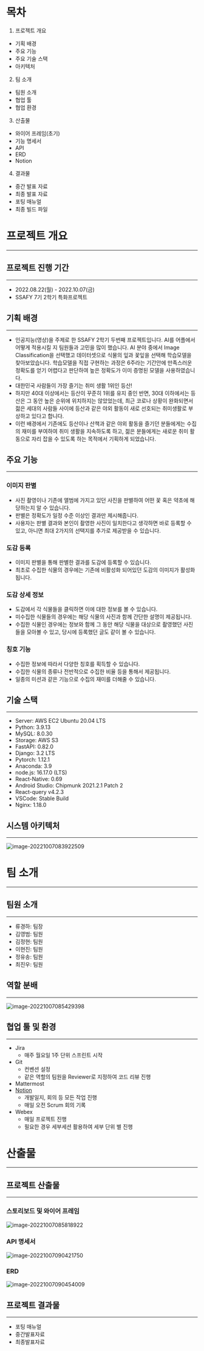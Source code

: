 # 목차
1. 프로젝트 개요
 - 기획 배경
 - 주요 기능
 - 주요 기술 스택
 - 아키텍처

2. 팀 소개
 - 팀원 소개
 - 협업 툴
 - 협업 환경

3. 산출물
 - 와이어 프레임(초기)
 - 기능 명세서
 - API
 - ERD
 - Notion

4. 결과물
 - 중간 발표 자료
 - 최종 발표 자료
 - 포팅 매뉴얼
 - 최종 빌드 파일



# 프로젝트 개요

---



## 프로젝트 진행 기간

---

- 2022.08.22(월) - 2022.10.07(금)
- SSAFY 7기 2학기 특화프로젝트



## 기획 배경

---
- 인공지능(영상)을 주제로 한 SSAFY 2학기 두번째 프로젝트입니다. AI를 어플에서 어떻게 적용시킬 지 팀원들과 고민을 많이 했습니다. AI 분야 중에서 Image Classification을 선택했고 데이터셋으로 식물의 잎과 꽃잎을 선택해 학습모델을 찾아보았습니다. 학습모델을 직접 구현하는 과정은 6주라는 기간안에 만족스러운 정확도를 얻기 어렵다고 판단하여 높은 정확도가 이미 증명된 모델을 사용하였습니다.
- 대한민국 사람들이 가장 즐기는 취미 생활 1위인 등산!
- 하지만 40대 이상에서는 등산이 꾸준히 1위를 유지 중인 반면, 30대 이하에서는 등산은 그 동안 높은 순위에 위치하지는 않았었는데, 최근 코로나 상황이 완화되면서 젊은 세대의 사람들 사이에 등산과 같은 야외 활동이 새로 선호되는 취미생활로 부상하고 있다고 합니다.
- 이런 배경에서 기존에도 등산이나 산책과 같은 야외 활동을 즐기던 분들에게는 수집의 재미를 부여하여 취미 생활을 지속하도록 하고, 젊은 분들에게는 새로운 취미 활동으로 자리 잡을 수 있도록 하는 목적에서 기획하게 되었습니다.



## 주요 기능

---

### 이미지 판별

- 사진 촬영이나 기존에 앨범에 가지고 있던 사진을 판별하여 어떤 꽃 혹은 약초에 해당하는지 알 수 있습니다.
- 판별은 정확도가 일정 수준 이상인 결과만 제시해줍니다.
- 사용자는 판별 결과와 본인이 촬영한 사진이 일치한다고 생각하면 바로 등록할 수 있고, 아니면 최대 2가지의 선택지를 추가로 제공받을 수 있습니다.

### 도감 등록

- 이미지 판별을 통해 판별한 결과를 도감에 등록할 수 있습니다.
- 최초로 수집한 식물의 경우에는 기존에 비활성화 되어있던 도감의 이미지가 활성화됩니다.

### 도감 상세 정보

- 도감에서 각 식물들을 클릭하면 이에 대한 정보를 볼 수 있습니다.
- 미수집한 식물들의 경우에는 해당 식물의 사진과 함께 간단한 설명이 제공됩니다.
- 수집한 식물인 경우에는 정보와 함께 그 동안 해당 식물을 대상으로 촬영했던 사진들을 모아볼 수 있고, 당시에 등록했던 글도 같이 볼 수 있습니다.

### 칭호 기능

- 수집한 정보에 따라서 다양한 칭호를 획득할 수 있습니다.
- 수집한 식물의 종류나 전반적으로 수집한 비율 등을 통해서 제공됩니다.
- 일종의 미션과 같은 기능으로 수집의 재미를 더해줄 수 있습니다.



## 기술 스택

---

- Server: AWS EC2 Ubuntu 20.04 LTS
- Python: 3.9.13
- MySQL: 8.0.30
- Storage: AWS S3
- FastAPI: 0.82.0
- Django: 3.2 LTS
- Pytorch: 1.12.1
- Anaconda: 3.9
- node.js: 16.17.0 (LTS)
- React-Native: 0.69
- Android Studio: Chipmunk 2021.2.1 Patch 2
- React-query v4.2.3
- VSCode: Stable Build
- Nginx: 1.18.0



## 시스템 아키텍처

---

![image-20221007083922509](README.assets/image-20221007083922509.png)



## 

# 팀 소개

---



## 팀원 소개 

---

- 류경하: 팀장
- 김영범: 팀원
- 김정현: 팀원
- 이현진: 팀원
- 정유송: 팀원
- 최진우: 팀원



## 역할 분배

---

![image-20221007085429398](README.assets/image-20221007085429398.png)



## 협업 툴 및 환경

---

- Jira
  - 매주 월요일 1주 단위 스프린트 시작
- Git
  - 컨벤션 설정
  - 같은 역할의 팀원을 Reviewer로 지정하여 코드 리뷰 진행
- Mattermost
- [Notion](https://www.notion.so/EPARI-175581b4ce4f464792cedf0c57a74b5a)
  - 개발일지, 회의 등 모든 작업 진행
  - 매일 오전 Scrum 회의 기록
- Webex
  - 매일 프로젝트 진행
  - 필요한 경우 세부세션 활용하여 세부 단위 별 진행





# 산출물

---



## 프로젝트 산출물

---

### 스토리보드 및 와이어 프레임

![image-20221007085818922](README.assets/image-20221007085818922.png)



### API 명세서

![image-20221007090421750](README.assets/image-20221007090421750.png)



### ERD

![image-20221007090454009](README.assets/image-20221007090454009.png)



## 프로젝트 결과물

---

- 포팅 매뉴얼
- 중간발표자료
- 최종발표자료
